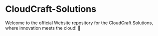 # CloudCraft-Solutions
Welcome to the official Website repository for the CloudCraft Solutions, where innovation meets the cloud! 🚀
